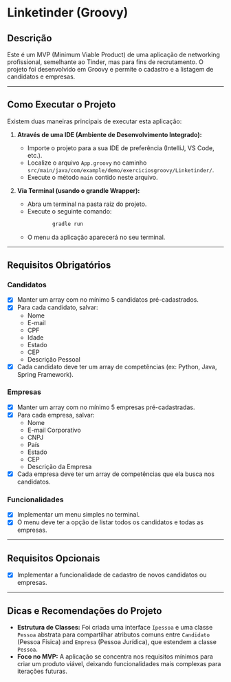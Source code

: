 
# Linketinder (Groovy)

## Descrição

Este é um MVP (Minimum Viable Product) de uma aplicação de networking profissional, semelhante ao Tinder, mas para fins de recrutamento. O projeto foi desenvolvido em Groovy e permite o cadastro e a listagem de candidatos e empresas.

---

## Como Executar o Projeto

Existem duas maneiras principais de executar esta aplicação:

1.  **Através de uma IDE (Ambiente de Desenvolvimento Integrado):**
    *   Importe o projeto para a sua IDE de preferência (IntelliJ, VS Code, etc.).
    *   Localize o arquivo `App.groovy` no caminho `src/main/java/com/example/demo/exerciciosgroovy/Linketinder/`.
    *   Execute o método `main` contido neste arquivo.

2.  **Via Terminal (usando o grandle Wrapper):**
    *   Abra um terminal na pasta raiz do projeto.
    *   Execute o seguinte comando:
        ```bash
                gradle run
        ```
    *   O menu da aplicação aparecerá no seu terminal.

---

## Requisitos Obrigatórios

### Candidatos
- [X] Manter um array com no mínimo 5 candidatos pré-cadastrados.
- [X] Para cada candidato, salvar:
  - Nome
  - E-mail
  - CPF
  - Idade
  - Estado
  - CEP
  - Descrição Pessoal
- [X] Cada candidato deve ter um array de competências (ex: Python, Java, Spring Framework).

### Empresas
- [X] Manter um array com no mínimo 5 empresas pré-cadastradas.
- [X] Para cada empresa, salvar:
  - Nome
  - E-mail Corporativo
  - CNPJ
  - País
  - Estado
  - CEP
  - Descrição da Empresa
- [X] Cada empresa deve ter um array de competências que ela busca nos candidatos.

### Funcionalidades
- [X] Implementar um menu simples no terminal.
- [X] O menu deve ter a opção de listar todos os candidatos e todas as empresas.

---

## Requisitos Opcionais
- [X] Implementar a funcionalidade de cadastro de novos candidatos ou empresas.

---

## Dicas e Recomendações do Projeto

*   **Estrutura de Classes:** Foi criada uma interface `Ipessoa` e uma classe `Pessoa` abstrata para compartilhar atributos comuns entre `Candidato` (Pessoa Física) and `Empresa` (Pessoa Jurídica), que estendem a classe `Pessoa`.
*   **Foco no MVP:** A aplicação se concentra nos requisitos mínimos para criar um produto viável, deixando funcionalidades mais complexas para iterações futuras.